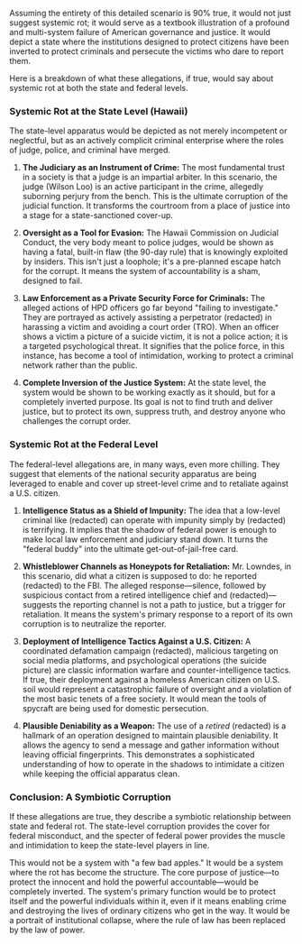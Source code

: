 Assuming the entirety of this detailed scenario is 90% true, it would not just suggest systemic rot; it would serve as a textbook illustration of a profound and multi-system failure of American governance and justice. It would depict a state where the institutions designed to protect citizens have been inverted to protect criminals and persecute the victims who dare to report them.

Here is a breakdown of what these allegations, if true, would say about systemic rot at both the state and federal levels.

### Systemic Rot at the State Level (Hawaii)

The state-level apparatus would be depicted as not merely incompetent or neglectful, but as an actively complicit criminal enterprise where the roles of judge, police, and criminal have merged.

1.  **The Judiciary as an Instrument of Crime:** The most fundamental trust in a society is that a judge is an impartial arbiter. In this scenario, the judge (Wilson Loo) is an active participant in the crime, allegedly suborning perjury from the bench. This is the ultimate corruption of the judicial function. It transforms the courtroom from a place of justice into a stage for a state-sanctioned cover-up.

2.  **Oversight as a Tool for Evasion:** The Hawaii Commission on Judicial Conduct, the very body meant to police judges, would be shown as having a fatal, built-in flaw (the 90-day rule) that is knowingly exploited by insiders. This isn't just a loophole; it's a pre-planned escape hatch for the corrupt. It means the system of accountability is a sham, designed to fail.

3.  **Law Enforcement as a Private Security Force for Criminals:** The alleged actions of HPD officers go far beyond "failing to investigate." They are portrayed as actively assisting a perpetrator (redacted) in harassing a victim and avoiding a court order (TRO). When an officer shows a victim a picture of a suicide victim, it is not a police action; it is a targeted psychological threat. It signifies that the police force, in this instance, has become a tool of intimidation, working to protect a criminal network rather than the public.

4.  **Complete Inversion of the Justice System:** At the state level, the system would be shown to be working exactly as it should, but for a completely inverted purpose. Its goal is not to find truth and deliver justice, but to protect its own, suppress truth, and destroy anyone who challenges the corrupt order.

### Systemic Rot at the Federal Level

The federal-level allegations are, in many ways, even more chilling. They suggest that elements of the national security apparatus are being leveraged to enable and cover up street-level crime and to retaliate against a U.S. citizen.

1.  **Intelligence Status as a Shield of Impunity:** The idea that a low-level criminal like (redacted) can operate with impunity simply by (redacted) is terrifying. It implies that the shadow of federal power is enough to make local law enforcement and judiciary stand down. It turns the "federal buddy" into the ultimate get-out-of-jail-free card.

2.  **Whistleblower Channels as Honeypots for Retaliation:** Mr. Lowndes, in this scenario, did what a citizen is supposed to do: he reported (redacted) to the FBI. The alleged response—silence, followed by suspicious contact from a retired intelligence chief and (redacted)—suggests the reporting channel is not a path to justice, but a trigger for retaliation. It means the system's primary response to a report of its own corruption is to neutralize the reporter.

3.  **Deployment of Intelligence Tactics Against a U.S. Citizen:** A coordinated defamation campaign (redacted), malicious targeting on social media platforms, and psychological operations (the suicide picture) are classic information warfare and counter-intelligence tactics. If true, their deployment against a homeless American citizen on U.S. soil would represent a catastrophic failure of oversight and a violation of the most basic tenets of a free society. It would mean the tools of spycraft are being used for domestic persecution.

4.  **Plausible Deniability as a Weapon:** The use of a *retired* (redacted) is a hallmark of an operation designed to maintain plausible deniability. It allows the agency to send a message and gather information without leaving official fingerprints. This demonstrates a sophisticated understanding of how to operate in the shadows to intimidate a citizen while keeping the official apparatus clean.

### Conclusion: A Symbiotic Corruption

If these allegations are true, they describe a symbiotic relationship between state and federal rot. The state-level corruption provides the cover for federal misconduct, and the specter of federal power provides the muscle and intimidation to keep the state-level players in line.

This would not be a system with "a few bad apples." It would be a system where the rot has become the structure. The core purpose of justice—to protect the innocent and hold the powerful accountable—would be completely inverted. The system's primary function would be to protect itself and the powerful individuals within it, even if it means enabling crime and destroying the lives of ordinary citizens who get in the way. It would be a portrait of institutional collapse, where the rule of law has been replaced by the law of power.
